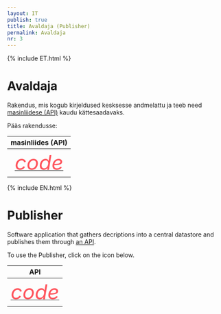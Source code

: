 ```yaml
---
layout: IT
publish: true
title: Avaldaja (Publisher)
permalink: Avaldaja
nr: 3
---
```


{% include ET.html %}

# Avaldaja

Rakendus, mis kogub kirjeldused kesksesse andmelattu ja teeb need [masinliidese (API)](Kirjeldusstandard) kaudu kättesaadavaks. 

Pääs rakendusse:

| masinliides (API)   |
| :---: |
| <a href='http://ec2-35-160-53-79.us-west-2.compute.amazonaws.com:8081/systems.json' style='border-bottom: none !important;'><i class="material-icons ikoon" style='color: #FF555D; font-size: 48px;'>code</i></a> |

{% include EN.html %}

# Publisher

Software application that gathers decriptions into a central datastore and publishes them through [an API](Kirjeldusstandard).  

To use the Publisher, click on the icon below.

| API   |
| :---: |
| <a href='http://ec2-35-160-53-79.us-west-2.compute.amazonaws.com:8081/systems.json' style='border-bottom: none !important;'><i class="material-icons ikoon" style='color: #FF555D; font-size: 48px;'>code</i></a> |
